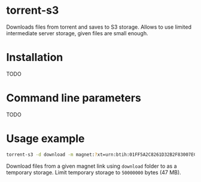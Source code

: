 # torrent-s3

Downloads files from torrent and saves to S3 storage. Allows to use limited intermediate server storage, given files are small enough.

# Installation

TODO

# Command line parameters

TODO

# Usage example

```sh
torrent-s3 -d download -m magnet:?xt=urn:btih:01FF5A2C8261D32B2F83007ECA4C5A94EFA66EC3 -l 50000000
```

Download files from a given magnet link using `download` folder to as a temporary storage. Limit temporary storage to `50000000` bytes (47 MB).
